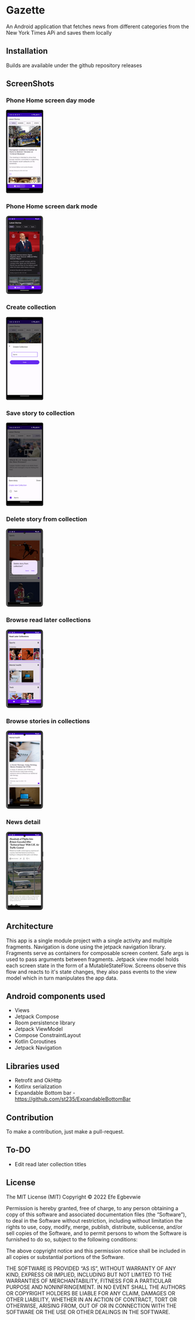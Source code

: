 # Gazette

An Android application that fetches news from different categories from the New York Times APi and
saves them locally

## Installation
Builds are available under the github repository releases 

## ScreenShots

### Phone Home screen day mode

<img src=screenshots/day/home_screen_day.png width="20%" height="20%">

### Phone Home screen dark mode

<img src=screenshots/night/home_screen_night.png width="20%" height="20%">

### Create collection

<img src="screenshots/day/create_collection_day.png" width="20%" height="20%">

### Save story to collection

<img src="screenshots/day/save_story_day.png" width="20%" height="20%">

### Delete story from  collection

<img src="screenshots/day/delete_from_collection.png" width="20%" height="20%">

### Browse read later collections

<img src="screenshots/day/read_later_day.png" width="20%" height="20%">

### Browse stories in  collections

<img src="screenshots/day/browse_collection_day.png" width="20%" height="20%">

### News detail

<img src="screenshots/day/news_detail_day.png" width="20%" height="20%">

## Architecture

This app is a single module project with a single activity and multiple fragments.
Navigation is done using the jetpack navigation library.
Fragments serve as containers for composable screen content.
Safe args is used to pass arguments between fragments.
Jetpack view model holds each screen state in the form of a MutableStateFlow. Screens observe this
flow
and reacts to it's state changes, they also pass events to the view model which in turn manipulates
the
app data.

## Android components used

* Views
* Jetpack Compose
* Room persistence library
* Jetpack ViewModel
* Compose ConstraintLayout
* Kotlin Coroutines
* Jetpack Navigation

## Libraries used

* Retrofit and OkHttp
* Kotlinx serialization
* Expandable Bottom bar -  https://github.com/st235/ExpandableBottomBar

## Contribution

To make a contribution, just make a pull-request.

## To-DO

* Edit read later collection titles

## License

The MIT License (MIT) Copyright © 2022 Efe Egbevwie

Permission is hereby granted, free of charge, to any person obtaining a copy of this software and
associated documentation files (the “Software”), to deal in the Software without restriction,
including without limitation the rights to use, copy, modify, merge, publish, distribute,
sublicense, and/or sell copies of the Software, and to permit persons to whom the Software is
furnished to do so, subject to the following conditions:

The above copyright notice and this permission notice shall be included in all copies or substantial
portions of the Software.

THE SOFTWARE IS PROVIDED “AS IS”, WITHOUT WARRANTY OF ANY KIND, EXPRESS OR IMPLIED, INCLUDING BUT
NOT LIMITED TO THE WARRANTIES OF MERCHANTABILITY, FITNESS FOR A PARTICULAR PURPOSE AND
NONINFRINGEMENT. IN NO EVENT SHALL THE AUTHORS OR COPYRIGHT HOLDERS BE LIABLE FOR ANY CLAIM, DAMAGES
OR OTHER LIABILITY, WHETHER IN AN ACTION OF CONTRACT, TORT OR OTHERWISE, ARISING FROM, OUT OF OR IN
CONNECTION WITH THE SOFTWARE OR THE USE OR OTHER DEALINGS IN THE SOFTWARE.


 
